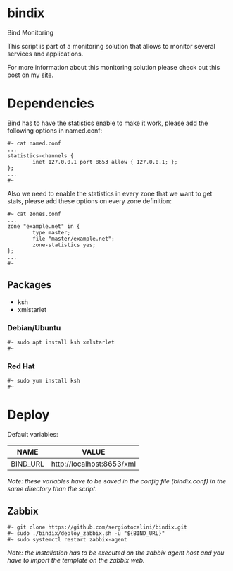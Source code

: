 # bindix
Bind Monitoring

This script is part of a monitoring solution that allows to monitor several
services and applications.

For more information about this monitoring solution please check out this post
on my [site](https://sergiotocalini.github.io/project/monitoring).

# Dependencies
Bind has to have the statistics enable to make it work, please add the following options in named.conf:

```
#~ cat named.conf
...
statistics-channels {
        inet 127.0.0.1 port 8653 allow { 127.0.0.1; };
};
...
#~
```

Also we need to enable the statistics in every zone that we want to get stats, please add these options on every zone definition:

```
#~ cat zones.conf
...
zone "example.net" in {
        type master;
        file "master/example.net";
        zone-statistics yes;
};
...
#~
```

## Packages
* ksh
* xmlstarlet

### Debian/Ubuntu
```
#~ sudo apt install ksh xmlstarlet
#~
```

### Red Hat
```
#~ sudo yum install ksh
#~
```

# Deploy
Default variables:

NAME|VALUE
----|-----
BIND_URL|http://localhost:8653/xml

*Note: these variables have to be saved in the config file (bindix.conf) in the same directory than the script.*

## Zabbix
```
#~ git clone https://github.com/sergiotocalini/bindix.git
#~ sudo ./bindix/deploy_zabbix.sh -u "${BIND_URL}"
#~ sudo systemctl restart zabbix-agent
```

*Note: the installation has to be executed on the zabbix agent host and you have to import the template on the zabbix web.*
